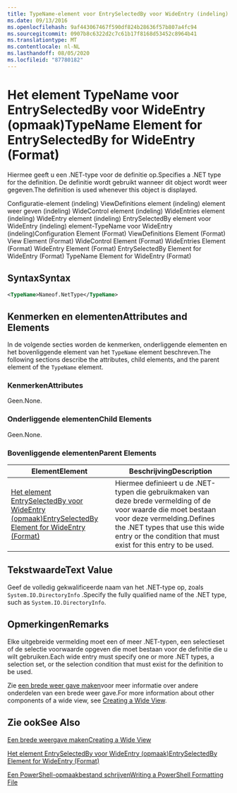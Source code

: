 ```yaml
---
title: TypeName-element voor EntrySelectedBy voor WideEntry (indeling) | Microsoft Docs
ms.date: 09/13/2016
ms.openlocfilehash: 9af443067467f590df824b28636f57b807a4fc94
ms.sourcegitcommit: 0907b8c6322d2c7c61b17f8168d53452c8964b41
ms.translationtype: MT
ms.contentlocale: nl-NL
ms.lasthandoff: 08/05/2020
ms.locfileid: "87780182"
---
```

# <a name="typename-element-for-entryselectedby-for-wideentry-format"></a><span data-ttu-id="31415-102">Het element TypeName voor EntrySelectedBy voor WideEntry (opmaak)</span><span class="sxs-lookup"><span data-stu-id="31415-102">TypeName Element for EntrySelectedBy for WideEntry (Format)</span></span>

<span data-ttu-id="31415-103">Hiermee geeft u een .NET-type voor de definitie op.</span><span class="sxs-lookup"><span data-stu-id="31415-103">Specifies a .NET type for the definition.</span></span> <span data-ttu-id="31415-104">De definitie wordt gebruikt wanneer dit object wordt weer gegeven.</span><span class="sxs-lookup"><span data-stu-id="31415-104">The definition is used whenever this object is displayed.</span></span>

<span data-ttu-id="31415-105">Configuratie-element (indeling) ViewDefinitions element (indeling) element weer geven (indeling) WideControl element (indeling) WideEntries element (indeling) WideEntry element (indeling) EntrySelectedBy element voor WideEntry (indeling) element-TypeName voor WideEntry (indeling)</span><span class="sxs-lookup"><span data-stu-id="31415-105">Configuration Element (Format) ViewDefinitions Element (Format) View Element (Format) WideControl Element (Format) WideEntries Element (Format) WideEntry Element (Format) EntrySelectedBy Element for WideEntry (Format) TypeName Element for WideEntry (Format)</span></span>

## <a name="syntax"></a><span data-ttu-id="31415-106">Syntax</span><span class="sxs-lookup"><span data-stu-id="31415-106">Syntax</span></span>

```xml
<TypeName>Nameof.NetType</TypeName>
```

## <a name="attributes-and-elements"></a><span data-ttu-id="31415-107">Kenmerken en elementen</span><span class="sxs-lookup"><span data-stu-id="31415-107">Attributes and Elements</span></span>

<span data-ttu-id="31415-108">In de volgende secties worden de kenmerken, onderliggende elementen en het bovenliggende element van het `TypeName` element beschreven.</span><span class="sxs-lookup"><span data-stu-id="31415-108">The following sections describe the attributes, child elements, and the parent element of the `TypeName` element.</span></span>

### <a name="attributes"></a><span data-ttu-id="31415-109">Kenmerken</span><span class="sxs-lookup"><span data-stu-id="31415-109">Attributes</span></span>

<span data-ttu-id="31415-110">Geen.</span><span class="sxs-lookup"><span data-stu-id="31415-110">None.</span></span>

### <a name="child-elements"></a><span data-ttu-id="31415-111">Onderliggende elementen</span><span class="sxs-lookup"><span data-stu-id="31415-111">Child Elements</span></span>

<span data-ttu-id="31415-112">Geen.</span><span class="sxs-lookup"><span data-stu-id="31415-112">None.</span></span>

### <a name="parent-elements"></a><span data-ttu-id="31415-113">Bovenliggende elementen</span><span class="sxs-lookup"><span data-stu-id="31415-113">Parent Elements</span></span>

|<span data-ttu-id="31415-114">Element</span><span class="sxs-lookup"><span data-stu-id="31415-114">Element</span></span>|<span data-ttu-id="31415-115">Beschrijving</span><span class="sxs-lookup"><span data-stu-id="31415-115">Description</span></span>|
|-------------|-----------------|
|[<span data-ttu-id="31415-116">Het element EntrySelectedBy voor WideEntry (opmaak)</span><span class="sxs-lookup"><span data-stu-id="31415-116">EntrySelectedBy Element for WideEntry (Format)</span></span>](./entryselectedby-element-for-wideentry-format.md)|<span data-ttu-id="31415-117">Hiermee definieert u de .NET-typen die gebruikmaken van deze brede vermelding of de voor waarde die moet bestaan voor deze vermelding.</span><span class="sxs-lookup"><span data-stu-id="31415-117">Defines the .NET types that use this wide entry or the condition that must exist for this entry to be used.</span></span>|

## <a name="text-value"></a><span data-ttu-id="31415-118">Tekstwaarde</span><span class="sxs-lookup"><span data-stu-id="31415-118">Text Value</span></span>

<span data-ttu-id="31415-119">Geef de volledig gekwalificeerde naam van het .NET-type op, zoals `System.IO.DirectoryInfo` .</span><span class="sxs-lookup"><span data-stu-id="31415-119">Specify the fully qualified name of the .NET type, such as `System.IO.DirectoryInfo`.</span></span>

## <a name="remarks"></a><span data-ttu-id="31415-120">Opmerkingen</span><span class="sxs-lookup"><span data-stu-id="31415-120">Remarks</span></span>

<span data-ttu-id="31415-121">Elke uitgebreide vermelding moet een of meer .NET-typen, een selectieset of de selectie voorwaarde opgeven die moet bestaan voor de definitie die u wilt gebruiken.</span><span class="sxs-lookup"><span data-stu-id="31415-121">Each wide entry must specify one or more .NET types, a selection set, or the selection condition that must exist for the definition to be used.</span></span>

<span data-ttu-id="31415-122">Zie [een brede weer gave maken](./creating-a-wide-view.md)voor meer informatie over andere onderdelen van een brede weer gave.</span><span class="sxs-lookup"><span data-stu-id="31415-122">For more information about other components of a wide view, see [Creating a Wide View](./creating-a-wide-view.md).</span></span>

## <a name="see-also"></a><span data-ttu-id="31415-123">Zie ook</span><span class="sxs-lookup"><span data-stu-id="31415-123">See Also</span></span>

[<span data-ttu-id="31415-124">Een brede weergave maken</span><span class="sxs-lookup"><span data-stu-id="31415-124">Creating a Wide View</span></span>](./creating-a-wide-view.md)

[<span data-ttu-id="31415-125">Het element EntrySelectedBy voor WideEntry (opmaak)</span><span class="sxs-lookup"><span data-stu-id="31415-125">EntrySelectedBy Element for WideEntry (Format)</span></span>](./entryselectedby-element-for-wideentry-format.md)

[<span data-ttu-id="31415-126">Een PowerShell-opmaakbestand schrijven</span><span class="sxs-lookup"><span data-stu-id="31415-126">Writing a PowerShell Formatting File</span></span>](./writing-a-powershell-formatting-file.md)
